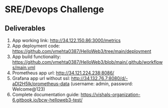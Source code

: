 # SRE/Devops Challenge

## Deliverables

1. App working link: http://34.122.150.86:3000/metrics
2. App deployment code: https://github.com/vmehta0387/HelloWeb3/tree/main/deployment
3. App build functionality: https://github.com/vmehta0387/HelloWeb3/blob/main/.github/workflows/main.yml
4. Prometheus app url: http://34.121.224.238:8086/
5. Grafana app url without ssl: http://34.132.76.7:8080/d/-aDI2H5Ik/prometheus-data (username: admin, password: Welcome@123)
6. Complete documentation guide: https://vishals-organization-6.gitbook.io/bcw-helloweb3-test/

